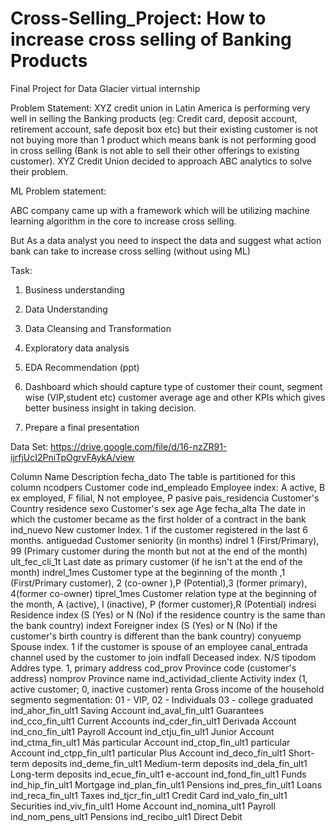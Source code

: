 # Cross-Selling_Project:  How to increase cross selling of Banking Products
Final Project for Data Glacier virtual internship


Problem Statement:  XYZ credit union in Latin America is performing very well in selling the Banking products (eg: Credit card, deposit account, retirement account, safe deposit box etc) but their existing customer is not not buying more than 1 product which means bank is not performing good in cross selling (Bank is not able to sell their other offerings to existing customer). XYZ Credit Union decided to approach ABC analytics to solve their problem.

ML Problem statement:

ABC company came up with a framework which will be utilizing machine learning algorithm in the core to increase cross selling.

But As a data analyst you need to inspect the data and suggest what action bank can take to increase cross selling (without using ML)

Task:

1. Business understanding

2. Data Understanding

3. Data Cleansing and Transformation

4. Exploratory data analysis

5. EDA Recommendation (ppt)

6. Dashboard which should capture type of customer their count, segment wise (VIP,student etc) customer average age and other KPIs which gives better business insight in taking decision.

7. Prepare a final presentation


Data Set:  https://drive.google.com/file/d/16-nzZR91-ijrfjUcI2PniTpOgrvFAykA/view


Column Name	Description
fecha_dato	The table is partitioned for this column
ncodpers	Customer code
ind_empleado	Employee index: A active, B ex employed, F filial, N not employee, P pasive
pais_residencia	Customer's Country residence
sexo	Customer's sex
age	Age
fecha_alta	The date in which the customer became as the first holder of a contract in the bank
ind_nuevo	New customer Index. 1 if the customer registered in the last 6 months.
antiguedad	Customer seniority (in months)
indrel	1 (First/Primary), 99 (Primary customer during the month but not at the end of the month)
ult_fec_cli_1t	Last date as primary customer (if he isn't at the end of the month)
indrel_1mes	Customer type at the beginning of the month ,1 (First/Primary customer), 2 (co-owner ),P (Potential),3 (former primary), 4(former co-owner)
tiprel_1mes	Customer relation type at the beginning of the month, A (active), I (inactive), P (former customer),R (Potential)
indresi	Residence index (S (Yes) or N (No) if the residence country is the same than the bank country)
indext	Foreigner index (S (Yes) or N (No) if the customer's birth country is different than the bank country)
conyuemp	Spouse index. 1 if the customer is spouse of an employee
canal_entrada	channel used by the customer to join
indfall	Deceased index. N/S
tipodom	Addres type. 1, primary address
cod_prov	Province code (customer's address)
nomprov	Province name
ind_actividad_cliente	Activity index (1, active customer; 0, inactive customer)
renta	Gross income of the household
segmento	segmentation: 01 - VIP, 02 - Individuals 03 - college graduated
ind_ahor_fin_ult1	Saving Account
ind_aval_fin_ult1	Guarantees
ind_cco_fin_ult1	Current Accounts
ind_cder_fin_ult1	Derivada Account
ind_cno_fin_ult1	Payroll Account
ind_ctju_fin_ult1	Junior Account
ind_ctma_fin_ult1	Más particular Account
ind_ctop_fin_ult1	particular Account
ind_ctpp_fin_ult1	particular Plus Account
ind_deco_fin_ult1	Short-term deposits
ind_deme_fin_ult1	Medium-term deposits
ind_dela_fin_ult1	Long-term deposits
ind_ecue_fin_ult1	e-account
ind_fond_fin_ult1	Funds
ind_hip_fin_ult1	Mortgage
ind_plan_fin_ult1	Pensions
ind_pres_fin_ult1	Loans
ind_reca_fin_ult1	Taxes
ind_tjcr_fin_ult1	Credit Card
ind_valo_fin_ult1	Securities
ind_viv_fin_ult1	Home Account
ind_nomina_ult1	    Payroll
ind_nom_pens_ult1	Pensions
ind_recibo_ult1	    Direct Debit